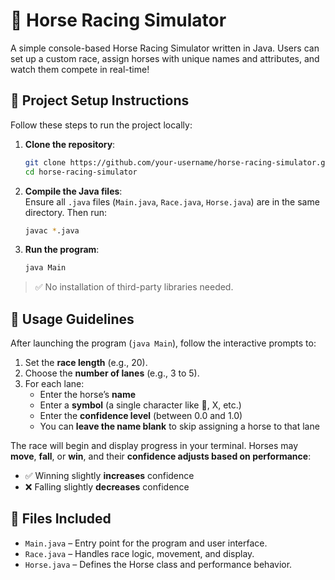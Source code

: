 # 🐎 Horse Racing Simulator

A simple console-based Horse Racing Simulator written in Java. Users can set up a custom race, assign horses with unique names and attributes, and watch them compete in real-time!

## 🚀 Project Setup Instructions

Follow these steps to run the project locally:

1. **Clone the repository**:
   ```bash
   git clone https://github.com/your-username/horse-racing-simulator.git
   cd horse-racing-simulator
   ```

2. **Compile the Java files**:  
   Ensure all `.java` files (`Main.java`, `Race.java`, `Horse.java`) are in the same directory. Then run:
   ```bash
   javac *.java
   ```

3. **Run the program**:
   ```bash
   java Main
   ```

> ✅ No installation of third-party libraries needed.

## 📝 Usage Guidelines

After launching the program (`java Main`), follow the interactive prompts to:

1. Set the **race length** (e.g., 20).
2. Choose the **number of lanes** (e.g., 3 to 5).
3. For each lane:
   - Enter the horse’s **name**
   - Enter a **symbol** (a single character like 🐎, X, etc.)
   - Enter the **confidence level** (between 0.0 and 1.0)
   - You can **leave the name blank** to skip assigning a horse to that lane

The race will begin and display progress in your terminal. Horses may **move**, **fall**, or **win**, and their **confidence adjusts based on performance**:

- ✅ Winning slightly **increases** confidence  
- ❌ Falling slightly **decreases** confidence

## 📂 Files Included

- `Main.java` – Entry point for the program and user interface.
- `Race.java` – Handles race logic, movement, and display.
- `Horse.java` – Defines the Horse class and performance behavior.
